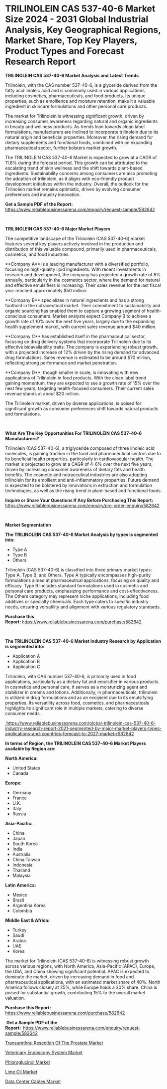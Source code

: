 <p><h1>TRILINOLEIN CAS 537-40-6 Market Size 2024 - 2031 Global Industrial Analysis, Key Geographical Regions, Market Share, Top Key Players, Product Types and Forecast Research Report</h1></p><p><strong>TRILINOLEIN CAS 537-40-6 Market Analysis and Latest Trends</strong></p>
<p><p>Trilinolein, with the CAS number 537-40-6, is a glyceride derived from the fatty acid linoleic acid and is commonly used in various applications, including cosmetics, pharmaceuticals, and food products. Its unique properties, such as emollience and moisture retention, make it a valuable ingredient in skincare formulations and other personal care products.</p><p>The market for Trilinolein is witnessing significant growth, driven by increasing consumer awareness regarding natural and organic ingredients in beauty and wellness products. As trends lean towards clean label formulations, manufacturers are inclined to incorporate trilinolein due to its natural origin and beneficial properties. Moreover, the rising demand for dietary supplements and functional foods, combined with an expanding pharmaceutical sector, further bolsters market growth.</p><p>The TRILINOLEIN CAS 537-40-6 Market is expected to grow at a CAGR of 11.8% during the forecast period. This growth can be attributed to the escalating trend of skin wellness and the shift towards plant-based ingredients. Sustainability concerns among consumers are also promoting the adoption of trilinolein, as it aligns with eco-friendly product development initiatives within the industry. Overall, the outlook for the Trilinolein market remains optimistic, driven by evolving consumer preferences and industry innovation.</p></p>
<p><strong>Get a Sample PDF of the Report:&nbsp;</strong> <a href="https://www.reliablebusinessarena.com/enquiry/request-sample/582642?utm_campaign=1349&utm_medium=2&utm_source=Github&utm_content=ia&utm_term=27092024&utm_id=trilinolein-cas-537-40-6">https://www.reliablebusinessarena.com/enquiry/request-sample/582642</a></p>
<p>&nbsp;</p>
<p><strong>TRILINOLEIN CAS 537-40-6 Major Market Players</strong></p>
<p><p>The competitive landscape of the Trilinolein (CAS 537-40-6) market features several key players actively involved in the production and distribution of this valuable compound, primarily used in pharmaceuticals, cosmetics, and food industries. </p><p>**Company A** is a leading manufacturer with a diversified portfolio, focusing on high-quality lipid ingredients. With recent investments in research and development, the company has projected a growth rate of 8% annually, particularly in the cosmetics sector, where the demand for natural and effective emulsifiers is increasing. Their sales revenue for the last fiscal year reached approximately $50 million.</p><p>**Company B** specializes in natural ingredients and has a strong foothold in the nutraceutical market. Their commitment to sustainability and organic sourcing has enabled them to capture a growing segment of health-conscious consumers. Market analysts expect Company B to achieve a growth rate of 10% over the next five years, largely due to the expanding health supplement market, with current sales revenue around $40 million.</p><p>**Company C** has established itself in the pharmaceutical sector, focusing on drug delivery systems that incorporate Trilinolein due to its effective bioavailability traits. The company is experiencing robust growth, with a projected increase of 12% driven by the rising demand for advanced drug formulations. Sales revenue is estimated to be around $70 million, reflecting strong performance and market penetration.</p><p>**Company D**, though smaller in scale, is innovating with new applications of Trilinolein in food products. With the clean label trend gaining momentum, they are expected to see a growth rate of 15% over the next few years, targeting health-focused consumers. Their current sales revenue stands at about $20 million.</p><p>The Trilinolein market, driven by diverse applications, is poised for significant growth as consumer preferences shift towards natural products and formulations.</p></p>
<p>&nbsp;</p>
<p><strong>What Are The Key Opportunities For TRILINOLEIN CAS 537-40-6 Manufacturers?</strong></p>
<p><p>Trilinolein (CAS 537-40-6), a triglyceride composed of three linoleic acid molecules, is gaining traction in the food and pharmaceutical sectors due to its beneficial health properties, particularly in cardiovascular health. The market is projected to grow at a CAGR of 4-6% over the next five years, driven by increasing consumer awareness of dietary fats and health benefits. The cosmetic and nutraceutical industries are also adopting trilinolein for its emollient and anti-inflammatory properties. Future demand is expected to be bolstered by innovations in extraction and formulation technologies, as well as the rising trend in plant-based and functional foods.</p></p>
<p><strong>Inquire or Share Your Questions If Any Before Purchasing This Report:</strong> <a href="https://www.reliablebusinessarena.com/enquiry/pre-order-enquiry/582642?utm_campaign=1349&utm_medium=2&utm_source=Github&utm_content=ia&utm_term=27092024&utm_id=trilinolein-cas-537-40-6">https://www.reliablebusinessarena.com/enquiry/pre-order-enquiry/582642</a></p>
<p>&nbsp;</p>
<p><strong>Market Segmentation</strong></p>
<p><strong>The TRILINOLEIN CAS 537-40-6 Market Analysis by types is segmented into:</strong></p>
<p><ul><li>Type A</li><li>Type B</li><li>Others</li></ul></p>
<p><p>Trilinolein (CAS 537-40-6) is classified into three primary market types: Type A, Type B, and Others. Type A typically encompasses high-purity formulations aimed at pharmaceutical applications, focusing on quality and efficacy. Type B includes standard formulations used in cosmetic and personal care products, emphasizing performance and cost-effectiveness. The Others category may represent niche applications, including food additives or specialty chemicals. Each type caters to specific industry needs, ensuring versatility and alignment with various regulatory standards.</p></p>
<p><strong>Purchase this Report:&nbsp;</strong><a href="https://www.reliablebusinessarena.com/purchase/582642?utm_campaign=1349&utm_medium=2&utm_source=Github&utm_content=ia&utm_term=27092024&utm_id=trilinolein-cas-537-40-6">https://www.reliablebusinessarena.com/purchase/582642</a></p>
<p>&nbsp;</p>
<p><strong>The TRILINOLEIN CAS 537-40-6 Market Industry Research by Application is segmented into:</strong></p>
<p><ul><li>Application A</li><li>Application B</li><li>Application C</li></ul></p>
<p><p>Trilinolein, with CAS number 537-40-6, is primarily used in food applications, particularly as a dietary fat and emulsifier in various products. In cosmetics and personal care, it serves as a moisturizing agent and stabilizer in creams and lotions. Additionally, in pharmaceuticals, trilinolein is utilized in drug formulations and as an excipient due to its emulsifying properties. Its versatility across food, cosmetics, and pharmaceuticals highlights its significant role in multiple markets, catering to diverse consumer needs.</p></p>
<p><a href="https://www.reliablebusinessarena.com/global-trilinolein-cas-537-40-6-industry-research-report-2021-segmented-by-major-market-players-types-applications-and-countries-forecast-to-2027-market-r582642?utm_campaign=1349&utm_medium=2&utm_source=Github&utm_content=ia&utm_term=27092024&utm_id=trilinolein-cas-537-40-6">&nbsp;https://www.reliablebusinessarena.com/global-trilinolein-cas-537-40-6-industry-research-report-2021-segmented-by-major-market-players-types-applications-and-countries-forecast-to-2027-market-r582642</a></p>
<p><strong>In terms of Region, the TRILINOLEIN CAS 537-40-6 Market Players available by Region are:</strong></p>
<p>
    <p> <strong> North America: </strong>
        <ul>
            <li>United States</li>
            <li>Canada</li>
        </ul>
        </p> 
    <p> <strong> Europe: </strong>
        <ul>
            <li>Germany</li>
            <li>France</li>
            <li>U.K.</li>
            <li>Italy</li>
            <li>Russia</li>
        </ul>
        </p> 
    <p> <strong> Asia-Pacific: </strong>
        <ul>
            <li>China</li>
            <li>Japan</li>
            <li>South Korea</li>
            <li>India</li>
            <li>Australia</li>
            <li>China Taiwan</li>
            <li>Indonesia</li>
            <li>Thailand</li>
            <li>Malaysia</li>
        </ul>
        </p> 
    <p> <strong> Latin America: </strong>
        <ul>
            <li>Mexico</li>
            <li>Brazil</li>
            <li>Argentina Korea</li>
            <li>Colombia</li>
        </ul>
        </p> 
    <p> <strong> Middle East & Africa: </strong>
        <ul>
            <li>Turkey</li>
            <li>Saudi</li>
            <li>Arabia</li>
            <li>UAE</li>
            <li>Korea</li>
        </ul>
    </p>
    </p>
<p><p>The market for Trilinolein (CAS 537-40-6) is witnessing robust growth across various regions, with North America, Asia-Pacific (APAC), Europe, the USA, and China showing significant potential. APAC is expected to dominate the market, driven by increasing demand in food and pharmaceutical applications, with an estimated market share of 40%. North America follows closely at 25%, while Europe holds a 20% share. China is poised for substantial growth, contributing 15% to the overall market valuation.</p></p>
<p><strong>Purchase this Report: </strong><a href="https://www.reliablebusinessarena.com/purchase/582642?utm_campaign=1349&utm_medium=2&utm_source=Github&utm_content=ia&utm_term=27092024&utm_id=trilinolein-cas-537-40-6">https://www.reliablebusinessarena.com/purchase/582642</a></p>
<p>&nbsp;<strong>Get a Sample PDF of the Report:&nbsp;&nbsp;</strong><a href="https://www.reliablebusinessarena.com/enquiry/request-sample/582642?utm_campaign=1349&utm_medium=2&utm_source=Github&utm_content=ia&utm_term=27092024&utm_id=trilinolein-cas-537-40-6">https://www.reliablebusinessarena.com/enquiry/request-sample/582642</a></p>
<p><strong></strong></p>
<p><p><a href="https://issuu.com/reportprime-2/docs/transurethral-resection-of-the-pros_28a34ad4cc6c4c?utm_campaign=1349&utm_medium=2&utm_source=Github&utm_content=ia&utm_term=27092024&utm_id=trilinolein-cas-537-40-6">Transurethral Resection Of The Prostate Market</a></p><p><a href="https://issuu.com/reportprime-2/docs/veterinary-endoscopy-system-market-_77e46ff829b0ea?utm_campaign=1349&utm_medium=2&utm_source=Github&utm_content=ia&utm_term=27092024&utm_id=trilinolein-cas-537-40-6">Veterinary Endoscopy System Market</a></p><p><a href="https://www.linkedin.com/pulse/what-innovations-market-trends-shaping-phloroglucinol-proposis-7cd7f?utm_campaign=1349&utm_medium=2&utm_source=Github&utm_content=ia&utm_term=27092024&utm_id=trilinolein-cas-537-40-6">Phloroglucinol Market</a></p><p><a href="https://www.linkedin.com/pulse/navigating-global-lime-oil-market-landscape-trends-forecasts-iatjf?utm_campaign=1349&utm_medium=2&utm_source=Github&utm_content=ia&utm_term=27092024&utm_id=trilinolein-cas-537-40-6">Lime Oil Market</a></p><p><a href="https://github.com/irfadac/Market-Research-Report-List-5/blob/main/data-center-cables-market.md?utm_campaign=1349&utm_medium=2&utm_source=Github&utm_content=ia&utm_term=27092024&utm_id=trilinolein-cas-537-40-6">Data Center Cables Market</a></p></p>